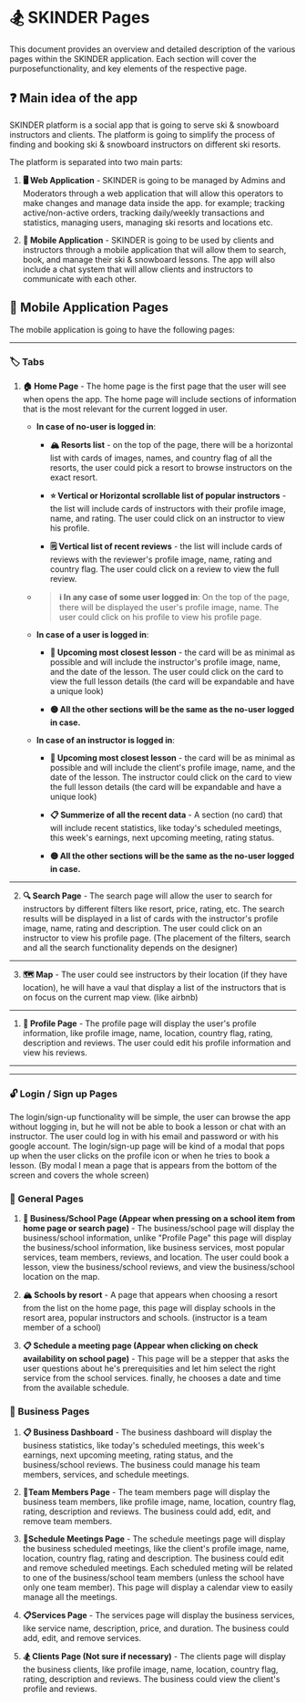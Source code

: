 # 🏂 SKINDER Pages

This document provides an overview and detailed description of the various pages within the SKINDER application. Each section will cover the purposefunctionality, and key elements of the respective page.

## ❓ Main idea of the app

SKINDER platform is a social app that is going to serve ski & snowboard instructors and clients. The platform is going to simplify the process of finding and booking ski & snowboard instructors on different ski resorts.

The platform is separated into two main parts:

1. **🖥️ Web Application** - SKINDER is going to be managed by Admins and Moderators through a web application that will allow this operators to make changes and manage data inside the app. for example; tracking active/non-active orders, tracking daily/weekly transactions and statistics, managing users, managing ski resorts and locations etc.

2. **📱 Mobile Application** - SKINDER is going to be used by clients and instructors through a mobile application that will allow them to search, book, and manage their ski & snowboard lessons. The app will also include a chat system that will allow clients and instructors to communicate with each other.

## 📱 Mobile Application Pages

The mobile application is going to have the following pages:

---

### 🏷️ Tabs

1. **🏠 Home Page** - The home page is the first page that the user will see when opens the app. The home page will include sections of information that is the most relevant for the current logged in user.

   - **In case of no-user is logged in**:

     - **🏔️ Resorts list** - on the top of the page, there will be a horizontal list with cards of images, names, and country flag of all the resorts, the user could pick a resort to browse instructors on the exact resort.

     - **⭐️ Vertical or Horizontal scrollable list of popular instructors** - the list will include cards of instructors with their profile image, name, and rating. The user could click on an instructor to view his profile.

     - **🗒️ Vertical list of recent reviews** - the list will include cards of reviews with the reviewer's profile image, name, rating and country flag. The user could click on a review to view the full review.

   - > **ℹ️ In any case of some user logged in**:
     > On the top of the page, there will be displayed the user's profile image, name. The user could click on his profile to view his profile page.

   - **In case of a user is logged in**:

     - **📅 Upcoming most closest lesson** - the card will be as minimal as possible and will include the instructor's profile image, name, and the date of the lesson. The user could click on the card to view the full lesson details (the card will be expandable and have a unique look)

     - **🟡 All the other sections will be the same as the no-user logged in case.**

   - **In case of an instructor is logged in**:

     - **📅 Upcoming most closest lesson** - the card will be as minimal as possible and will include the client's profile image, name, and the date of the lesson. The instructor could click on the card to view the full lesson details (the card will be expandable and have a unique look)

     - **📋 Summerize of all the recent data** - A section (no card) that will include recent statistics, like today's scheduled meetings, this week's earnings, next upcoming meeting, rating status.

     - **🟡 All the other sections will be the same as the no-user logged in case.**

---

2. **🔍 Search Page** - The search page will allow the user to search for instructors by different filters like resort, price, rating, etc. The search results will be displayed in a list of cards with the instructor's profile image, name, rating and description. The user could click on an instructor to view his profile page. (The placement of the filters, search and all the search functionality depends on the designer)

---

3. **🗺️ Map** - The user could see instructors by their location (if they have location), he will have a vaul that display a list of the instructors that is on focus on the current map view. (like airbnb)

---

1. **👤 Profile Page** - The profile page will display the user's profile information, like profile image, name, location, country flag, rating, description and reviews. The user could edit his profile information and view his reviews.

---

---

### 🔓 Login / Sign up Pages

The login/sign-up functionality will be simple, the user can browse the app without logging in, but he will not be able to book a lesson or chat with an instructor. The user could log in with his email and password or with his google account. The login/sign-up page will be kind of a modal that pops up when the user clicks on the profile icon or when he tries to book a lesson. (By modal I mean a page that is appears from the bottom of the screen and covers the whole screen)

### 📄 General Pages

1. **🏢 Business/School Page (Appear when pressing on a school item from home page or search page)** - The business/school page will display the business/school information, unlike "Profile Page" this page will display the business/school information, like business services, most popular services, team members, reviews, and location. The user could book a lesson, view the business/school reviews, and view the business/school location on the map.

2. **🏔️ Schools by resort** - A page that appears when choosing a resort from the list on the home page, this page will display schools in the resort area, popular instructors and schools. (instructor is a team member of a school)

3. **📋 Schedule a meeting page (Appear when clicking on check availability on school page)** - This page will be a stepper that asks the user questions about he's prerequisities and let him select the right service from the school services. finally, he chooses a date and time from the available schedule.

### 🏢 Business Pages

1. **📋 Business Dashboard** - The business dashboard will display the business statistics, like today's scheduled meetings, this week's earnings, next upcoming meeting, rating status, and the business/school reviews. The business could manage his team members, services, and schedule meetings.

2. **👤Team Members Page** - The team members page will display the business team members, like profile image, name, location, country flag, rating, description and reviews. The business could add, edit, and remove team members.

3. **📅Schedule Meetings Page** - The schedule meetings page will display the business scheduled meetings, like the client's profile image, name, location, country flag, rating and description. The business could edit and remove scheduled meetings. Each scheduled meting will be related to one of the business/school team members (unless the school have only one team member). This page will display a calendar view to easily manage all the meetings.

4. **📋Services Page** - The services page will display the business services, like service name, description, price, and duration. The business could add, edit, and remove services.

5. **🏂 Clients Page (Not sure if necessary)** - The clients page will display the business clients, like profile image, name, location, country flag, rating, description and reviews. The business could view the client's profile and reviews.
